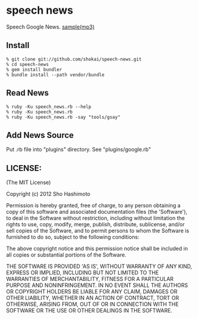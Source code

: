 speech news
===========
Speech Google News. [sample(mp3)](https://raw.github.com/shokai/speech-news/master/sample.mp3)


Install
-------

    % git clone git://github.com/shokai/speech-news.git
    % cd speech-news
    % gem install bundler
    % bundle install --path vendor/bundle


Read News
---------

    % ruby -Ku speech_news.rb --help
    % ruby -Ku speech_news.rb
    % ruby -Ku speech_news.rb -say "tools/gsay"


Add News Source
---------------

Put .rb file into "plugins" directory. See "plugins/google.rb"


LICENSE:
--------
(The MIT License)

Copyright (c) 2012 Sho Hashimoto

Permission is hereby granted, free of charge, to any person obtaining
a copy of this software and associated documentation files (the
'Software'), to deal in the Software without restriction, including
without limitation the rights to use, copy, modify, merge, publish,
distribute, sublicense, and/or sell copies of the Software, and to
permit persons to whom the Software is furnished to do so, subject to
the following conditions:

The above copyright notice and this permission notice shall be
included in all copies or substantial portions of the Software.

THE SOFTWARE IS PROVIDED 'AS IS', WITHOUT WARRANTY OF ANY KIND,
EXPRESS OR IMPLIED, INCLUDING BUT NOT LIMITED TO THE WARRANTIES OF
MERCHANTABILITY, FITNESS FOR A PARTICULAR PURPOSE AND NONINFRINGEMENT.
IN NO EVENT SHALL THE AUTHORS OR COPYRIGHT HOLDERS BE LIABLE FOR ANY
CLAIM, DAMAGES OR OTHER LIABILITY, WHETHER IN AN ACTION OF CONTRACT,
TORT OR OTHERWISE, ARISING FROM, OUT OF OR IN CONNECTION WITH THE
SOFTWARE OR THE USE OR OTHER DEALINGS IN THE SOFTWARE.
